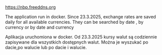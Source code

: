 https://nbp.freeddns.org




The application run in docker.
Since 23.3.2025, exchange rates are saved daily for all available currencies.
They can be searched by date ,  by currency or by date and currency


 Aplikacja uruchomiona w docker.
Od 23.3.2025 kursy walut są  codziennie zapisywane dla wszystkich dostępnych  walut.
Można je wyszukać po dacie,po walucie  lub po dacie i  walucie.



